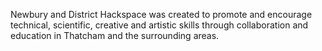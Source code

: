 Newbury and District Hackspace was created to promote and encourage technical, scientific, creative and artistic skills through collaboration and education in Thatcham and the surrounding areas.

